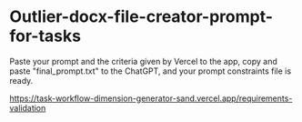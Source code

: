 # Outlier-docx-file-creator-prompt-for-tasks
Paste your prompt and the criteria given by Vercel to the app, copy and paste "final_prompt.txt" to the ChatGPT, and your prompt constraints file is ready.

https://task-workflow-dimension-generator-sand.vercel.app/requirements-validation
